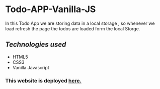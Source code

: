 #  Todo-APP-Vanilla-JS

In this Todo App we are storing data in a local storage , so whenever we load refresh the page the todos are loaded form the local Storge.

## *Technologies used*

- HTML5
- CSS3 
- Vanilla Javascript

### This website is deployed [here.](https://p-todoapp.netlify.app/)

